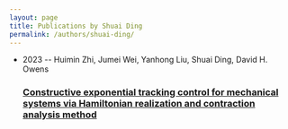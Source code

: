 ```yaml
---
layout: page
title: Publications by Shuai Ding
permalink: /authors/shuai-ding/
---
```


<ul class="post-list">
<li><span class='post-meta'>2023 -- Huimin Zhi, Jumei Wei, Yanhong Liu, Shuai Ding, David H. Owens</span><h3><a class='post-link' href='../../constructive-exponential-tracking-control-for-mechanical-systems-via-hamiltonian-realization-and-contraction-analysis-method'>Constructive exponential tracking control for mechanical systems via Hamiltonian realization and contraction analysis method</a></h3></li>

</ul>
